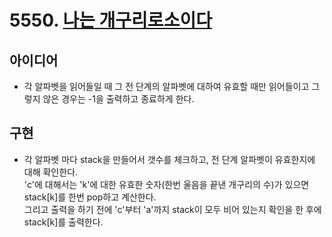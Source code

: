 # 5550. [나는 개구리로소이다](https://www.swexpertacademy.com/main/code/problem/problemDetail.do?contestProbId=AWWxqfhKAWgDFAW4&categoryId=AWWxqfhKAWgDFAW4&categoryType=CODE)

## 아이디어  
* 각 알파벳을 읽어들일 때 그 전 단계의 알파벳에 대하여 유효할 때만 읽어들이고 그렇지 않은 경우는 -1을 출력하고 종료하게 한다.  

## 구현  
* 각 알파벳 마다 stack을 만들어서 갯수를 체크하고, 전 단계 알파벳이 유효한지에 대해 확인한다.  
  'c'에 대해서는 'k'에 대한 유효한 숫자(한번 울음을 끝낸 개구리의 수)가 있으면 stack[k]를 한번 pop하고 계산한다.  
  그리고 출력을 하기 전에 'c'부터 'a'까지 stack이 모두 비어 있는지 확인을 한 후에  
  stack[k]를 출력한다.
